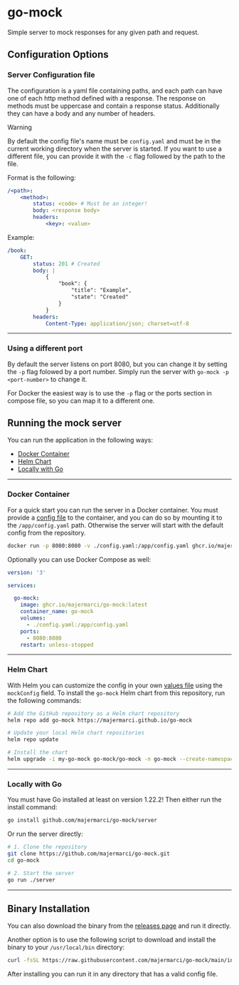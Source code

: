 # go-mock

Simple server to mock responses for any given path and request.

## Configuration Options

### Server Configuration file

The configuration is a yaml file containing paths, and each path can have one of each http method defined with a response.
The response on methods must be uppercase and contain a response status. Additionally they can have a body and any number of headers.

> [!WARNING]
> By default the config file's name must be `config.yaml` and must be in the current working directory when the server is started.
> If you want to use a different file, you can provide it with the `-c` flag followed by the path to the file.

Format is the following:

```yaml
/<path>:
    <method>:
        status: <code> # Must be an integer!
        body: <response body>
        headers:
            <key>: <value>
```

Example:

```yaml
/book:
    GET:
        status: 201 # Created
        body: |
            {
                "book": {
                    "title": "Example",
                    "state": "Created"
                }
            }
        headers:
            Content-Type: application/json; charset=utf-8
```

---

### Using a different port

By default the server listens on port 8080, but you can change it by setting the `-p` flag folowed by a port number.
Simply run the server with `go-mock -p <port-number>` to change it.

For Docker the easiest way is to use the `-p` flag or the ports section in compose file, so you can map it to a different one.

## Running the mock server

You can run the application in the following ways:

- [Docker Container](#docker-container)
- [Helm Chart](#helm-chart)
- [Locally with Go](#locally-with-go)

---

### Docker Container

For a quick start you can run the server in a Docker container. You must provide a [config file](https://github.com/majermarci/go-mock/blob/main/config.yaml) to the container, and you can do so by mounting it to the `/app/config.yaml` path. Otherwise the server will start with the default config from the repository.

```bash
docker run -p 8080:8080 -v ./config.yaml:/app/config.yaml ghcr.io/majermarci/go-mock:latest
```

Optionally you can use Docker Compose as well:

```yaml
version: '3'

services:

  go-mock:
    image: ghcr.io/majermarci/go-mock:latest
    container_name: go-mock
    volumes:
      - ./config.yaml:/app/config.yaml
    ports:
      - 8080:8080
    restart: unless-stopped
```

---

### Helm Chart

With Helm you can customize the config in your own [values file](https://github.com/majermarci/go-mock/blob/main/helm/go-mock/values.yaml) using the `mockConfig` field.
To install the `go-mock` Helm chart from this repository, run the following commands:

```bash
# Add the GitHub repository as a Helm chart repository
helm repo add go-mock https://majermarci.github.io/go-mock

# Update your local Helm chart repositories
helm repo update

# Install the chart
helm upgrade -i my-go-mock go-mock/go-mock -n go-mock --create-namespace
```

---

### Locally with Go

You must have Go installed at least on version 1.22.2! Then either run the install command:

```bash
go install github.com/majermarci/go-mock/server
```

Or run the server directly:

```bash
# 1. Clone the repository
git clone https://github.com/majermarci/go-mock.git
cd go-mock

# 2. Start the server
go run ./server
```

---

## Binary Installation

You can also download the binary from the [releases page](github.com/majermarci/go-mock/releases) and run it directly.

Another option is to use the following script to download and install the binary to your `/usr/local/bin` directory:

```bash
curl -fsSL https://raw.githubusercontent.com/majermarci/go-mock/main/install.sh | sudo bash
```

After installing you can run it in any directory that has a valid config file.
